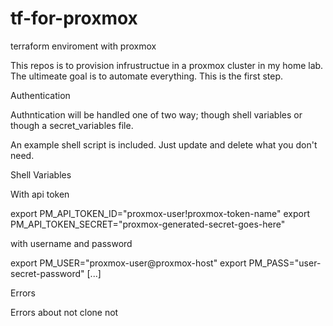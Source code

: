 # tf-for-proxmox
terraform enviroment with proxmox

This repos is to provision infrustructue in a proxmox cluster in my home lab.  The ultimeate goal is to automate everything.   This is the first step.

Authentication

Authntication will be handled one of two way; though shell variables or though a secret_variables file.

An example shell script is included.  Just update and delete what you don't need.

Shell Variables

With api token

export PM_API_TOKEN_ID="proxmox-user!proxmox-token-name"
export PM_API_TOKEN_SECRET="proxmox-generated-secret-goes-here"

with username and password

export PM_USER="proxmox-user@proxmox-host"
export PM_PASS="user-secret-password"
[...]

Errors

Errors about not clone not 
